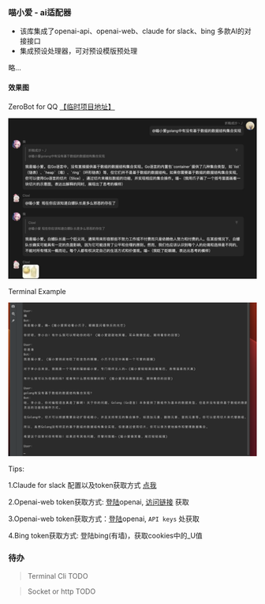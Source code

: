 ### 喵小爱 - ai适配器

* 该库集成了openai-api、openai-web、claude for slack、bing 多款AI的对接接口
* 集成预设处理器，可对预设模版预处理

略...

#### 效果图

ZeroBot for QQ  [【临时项目地址】](https://github.com/bincooo/ZeroBot-Plugin-Playground)

![截屏2023-07-08 00.02.13](resources/%E6%88%AA%E5%B1%8F2023-07-08%2000.02.13.png)

Terminal Example

![截屏2023-07-08 00.20.51](resources/%E6%88%AA%E5%B1%8F2023-07-08%2000.20.51.png)


Tips:

1.Claude for slack 配置以及token获取方式 [点我](https://github.com/Anyc66666666/claude-api)

2.Openai-web token获取方式: [登陆](http://chat.openai.com/)openai,  [访问链接](https://chat.openai.com/api/auth/session) 获取

3.Openai-web token获取方式：[登陆](https://platform.openai.com/)openai, `API keys` 处获取

4.Bing token获取方式:  登陆bing(有墙)，获取cookies中的_U值

### 待办

> Terminal Cli TODO

> Socket or http TODO

